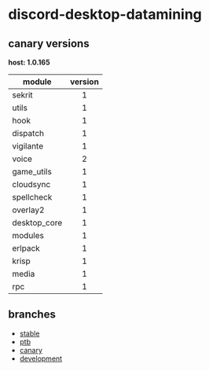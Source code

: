 # discord-desktop-datamining

## canary versions

**host: 1.0.165**

| module | version |
| ------ | :-----: |
| sekrit | 1 |
| utils | 1 |
| hook | 1 |
| dispatch | 1 |
| vigilante | 1 |
| voice | 2 |
| game_utils | 1 |
| cloudsync | 1 |
| spellcheck | 1 |
| overlay2 | 1 |
| desktop_core | 1 |
| modules | 1 |
| erlpack | 1 |
| krisp | 1 |
| media | 1 |
| rpc | 1 |

## branches

- [stable](https://github.com/OpenAsar/discord-desktop-datamining/tree/stable)
- [ptb](https://github.com/OpenAsar/discord-desktop-datamining/tree/ptb)
- [canary](https://github.com/OpenAsar/discord-desktop-datamining/tree/canary)
- [development](https://github.com/OpenAsar/discord-desktop-datamining/tree/development)